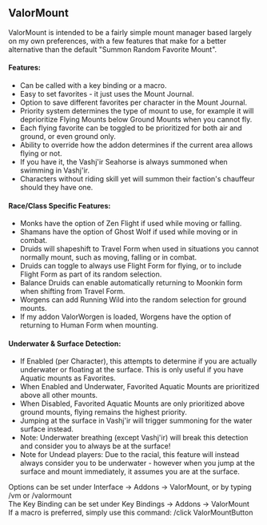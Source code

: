 ValorMount
---

ValorMount is intended to be a fairly simple mount manager based largely on my own preferences, with a few features that make for a better alternative than the default "Summon Random Favorite Mount".

#### Features:
- Can be called with a key binding or a macro.
- Easy to set favorites - it just uses the Mount Journal.
- Option to save different favorites per character in the Mount Journal.
- Priority system determines the type of mount to use, for example it will deprioritize Flying Mounts below Ground Mounts when you cannot fly.
- Each flying favorite can be toggled to be prioritized for both air and ground, or even ground only.
- Ability to override how the addon determines if the current area allows flying or not.
- If you have it, the Vashj'ir Seahorse is always summoned when swimming in Vashj'ir.
- Characters without riding skill yet will summon their faction's chauffeur should they have one.

#### Race/Class Specific Features:
- Monks have the option of Zen Flight if used while moving or falling.
- Shamans have the option of Ghost Wolf if used while moving or in combat.
- Druids will shapeshift to Travel Form when used in situations you cannot normally mount, such as moving, falling or in combat.
- Druids can toggle to always use Flight Form for flying, or to include Flight Form as part of its random selection.
- Balance Druids can enable automatically returning to Moonkin form when shifting from Travel Form.
- Worgens can add Running Wild into the random selection for ground mounts.
- If my addon ValorWorgen is loaded, Worgens have the option of returning to Human Form when mounting.

#### Underwater & Surface Detection:
- If Enabled (per Character), this attempts to determine if you are actually underwater or floating at the surface. This is only useful if you have Aquatic mounts as Favorites.
- When Enabled and Underwater, Favorited Aquatic Mounts are prioritized above all other mounts.
- When Disabled, Favorited Aquatic Mounts are only prioritized above ground mounts, flying remains the highest priority.
- Jumping at the surface in Vashj'ir will trigger summoning for the water surface instead.
- Note: Underwater breathing (except Vashj'ir) will break this detection and consider you to always be at the surface!
- Note for Undead players: Due to the racial, this feature will instead always consider you to be underwater - however when you jump at the surface and mount immediately, it assumes you are at the surface.

Options can be set under Interface -> Addons -> ValorMount, or by typing /vm or /valormount \
The Key Binding can be set under Key Bindings -> Addons -> ValorMount \
If a macro is preferred, simply use this command: /click ValorMountButton